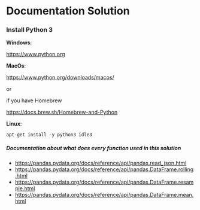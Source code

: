 # Documentation Solution

### Install Python 3

**Windows**: 

https://www.python.org

**MacOs**:

https://www.python.org/downloads/macos/

or

if you have Homebrew

https://docs.brew.sh/Homebrew-and-Python

**Linux**:

````
apt-get install -y python3 idle3
````

##### Documentation about what does every function used in this solution

* https://pandas.pydata.org/docs/reference/api/pandas.read_json.html
* https://pandas.pydata.org/docs/reference/api/pandas.DataFrame.rolling.html
* https://pandas.pydata.org/docs/reference/api/pandas.DataFrame.resample.html
* https://pandas.pydata.org/docs/reference/api/pandas.DataFrame.mean.html
